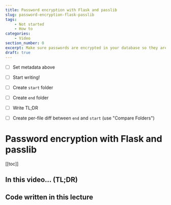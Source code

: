 ```yaml
---
title: Password encryption with Flask and passlib
slug: password-encryption-flask-passlib
tags:
    - Not started
    - How to
categories:
    - Video
section_number: 0
excerpt: Make sure passwords are encrypted in your database so they are secure.
draft: true
---
```


- [ ] Set metadata above
- [ ] Start writing!
- [ ] Create `start` folder
- [ ] Create `end` folder
- [ ] Write TL;DR
- [ ] Create per-file diff between `end` and `start` (use "Compare Folders")


# Password encryption with Flask and passlib

[[toc]]

## In this video... (TL;DR)

## Code written in this lecture
